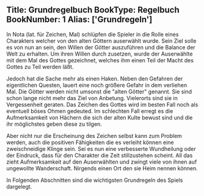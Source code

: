 Title: Grundregelbuch
BookType: Regelbuch
BookNumber: 1
Alias: ['Grundregeln']
---

In Nota (lat. für Zeichen, Mal) schlüpfen die Spieler in die Rolle eines Charakters welcher von den alten Göttern auserwählt wurde. Sein Ziel solle es von nun an sein, den Willen der Götter auszuführen und die Balance der Welt zu erhalten. Um ihren Willen durch zusetzen, wurde der Auserwählte mit dem Mal des Gottes gezeichnet, welches ihm einen Teil der Macht des Gottes zu Teil werden läßt.

Jedoch hat die Sache mehr als einen Haken. Neben den Gefahren der eigentlichen Questen, lauert eine noch größere Gefahr in dem verliehen Mal. Die Götter werden nicht umsonst die "alten Götter" genannt. Sie sind schon lange nicht mehr das Ziel von Anbetung. Vielerorts sind sie in Vergessenheit geraten. Das Zeichen des Gottes wird im besten Fall noch als eventuell böses Ohmen gedeuted. Im schlechten Fall erregt es die Aufmerksamkeit von Hächern die sich der alten Kulte bewust sind und die ihr möglichstes geben diese zu tilgen.

Aber nicht nur die Erscheinung des Zeichen selbst kann zum Problem werden, auch die positiven Fähigkeiten die es verleiht können eine zweischneidige Klinge sein. Sei es nun eine verbesserte Wundheilung oder der Eindruck, dass für den Charakter die Zeit stillzustehen scheint. All das zieht Aufmerksamkeit auf den Auserwählten und zwingt viele von ihnen auf ungewollte Wanderschaft. Nirgends einen Ort den sie Heim nennen können.

In Folgenden Abschnitten sind die wichtigsten Grundregeln des Spiels dargelegt.
